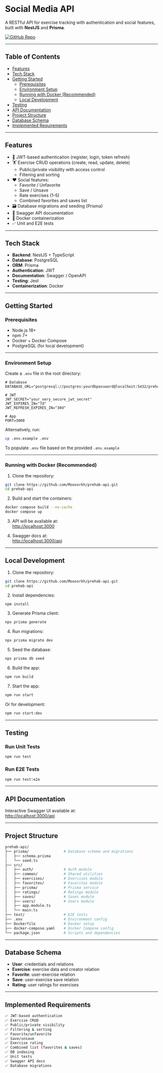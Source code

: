 # Social Media API

A RESTful API for exercise tracking with authentication and social features, built with **NestJS** and **Prisma**.

[![GitHub Repo](https://img.shields.io/badge/GitHub-Repo-blue)](https://github.com/Moosorkh/prehab-api)

---

## Table of Contents

- [Features](#features)
- [Tech Stack](#tech-stack)
- [Getting Started](#getting-started)
  - [Prerequisites](#prerequisites)
  - [Environment Setup](#environment-setup)
  - [Running with Docker (Recommended)](#running-with-docker-recommended)
  - [Local Development](#local-development)
- [Testing](#testing)
- [API Documentation](#api-documentation)
- [Project Structure](#project-structure)
- [Database Schema](#database-schema)
- [Implemented Requirements](#implemented-requirements)

---

## Features

- 🔐 JWT-based authentication (register, login, token refresh)
- 🏋️ Exercise CRUD operations (create, read, update, delete)
  - Public/private visibility with access control
  - Filtering and sorting
- ❤️ Social features:
  - Favorite / Unfavorite
  - Save / Unsave
  - Rate exercises (1–5)
  - Combined favorites and saves list
- 🗃️ Database migrations and seeding (Prisma)
- 📄 Swagger API documentation
- 🐳 Docker containerization
- ✅ Unit and E2E tests

---

## Tech Stack

- **Backend**: NestJS + TypeScript
- **Database**: PostgreSQL
- **ORM**: Prisma
- **Authentication**: JWT
- **Documentation**: Swagger / OpenAPI
- **Testing**: Jest
- **Containerization**: Docker

---

## Getting Started

### Prerequisites

- Node.js 18+
- npm 7+
- Docker + Docker Compose
- PostgreSQL (for local development)

---

### Environment Setup

Create a `.env` file in the root directory: 

```env
# Database
DATABASE_URL="postgresql://postgres:yourdbpassword@localhost:5432/prehab_db"

# JWT
JWT_SECRET="your_very_secure_jwt_secret"
JWT_EXPIRES_IN="7d"
JWT_REFRESH_EXPIRES_IN="30d"

# App
PORT=3000
```
Alternatively, run:
```bash
cp .env.example .env
```
To populate `.env` file based on the provided `.env.example`

---

### Running with Docker (Recommended)

1. Clone the repository:
```bash
git clone https://github.com/Moosorkh/prehab-api.git
cd prehab-api
```

2. Build and start the containers:
```bash
docker compose build --no-cache
docker compose up
```

3. API will be available at:  
   [http://localhost:3000](http://localhost:3000)

4. Swagger docs at:  
   [http://localhost:3000/api](http://localhost:3000/api)

---

## Local Development

1. Clone the repository:
```bash
git clone https://github.com/Moosorkh/prehab-api.git
cd prehab-api
```

2. Install dependencies:
```bash
npm install
```

3. Generate Prisma client:
```bash
npx prisma generate
```

4. Run migrations:
```bash
npx prisma migrate dev
```

5. Seed the database:
```bash
npx prisma db seed
```

6. Build the app:
```bash
npm run build
```

7. Start the app:
```bash
npm run start
```
Or for development:
```bash
npm run start:dev
```

---

## Testing

### Run Unit Tests
```bash
npm run test
```

### Run E2E Tests
```bash
npm run test:e2e
```

---

## API Documentation

Interactive Swagger UI available at:  
[http://localhost:3000/api](http://localhost:3000/api)

---

## Project Structure

```bash
prehab-api/
├── prisma/                # Database schema and migrations
│   ├── schema.prisma
│   └── seed.ts
├── src/
│   ├── auth/              # Auth module
│   ├── common/            # Shared utilities
│   ├── exercises/         # Exercises module
│   ├── favorites/         # Favorites module
│   ├── prisma/            # Prisma service
│   ├── ratings/           # Ratings module
│   ├── saves/             # Saves module
│   ├── users/             # Users module
│   ├── app.module.ts
│   └── main.ts
├── test/                  # E2E tests
├── .env                   # Environment config
├── Dockerfile             # Docker setup
├── docker-compose.yaml    # Docker Compose config
└── package.json           # Scripts and dependencies
```

---

## Database Schema

- **User**: credentials and relations
- **Exercise**: exercise data and creator relation
- **Favorite**: user-exercise relation
- **Save**: user-exercise save relation
- **Rating**: user ratings for exercises

---

## Implemented Requirements

```bash
✅ JWT-based authentication
✅ Exercise CRUD
✅ Public/private visibility
✅ Filtering & sorting
✅ Favorite/unfavorite
✅ Save/unsave
✅ Exercise rating
✅ Combined list (favorites & saves)
✅ DB indexing
✅ Unit tests
✅ Swagger API docs
✅ Database migrations
```
